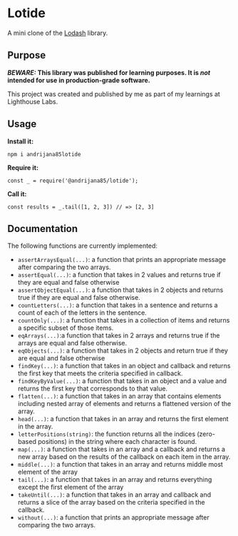 # Lotide

A mini clone of the [Lodash](https://lodash.com) library.

## Purpose

**_BEWARE:_ This library was published for learning purposes. It is _not_ intended for use in production-grade software.**

This project was created and published by me as part of my learnings at Lighthouse Labs. 

## Usage

**Install it:**


`npm i andrijana85lotide`

**Require it:**

`const _ = require('@andrijana85/lotide');`

**Call it:**

`const results = _.tail([1, 2, 3]) // => [2, 3]`

## Documentation

The following functions are currently implemented:

* `assertArraysEqual(...)`: a function that prints an appropriate message after comparing the two arrays.
* `assertEqual(...)`: a function that takes in 2 values and returns true if they are equal and false otherwise
* `assertObjectEqual(...)`: a function that takes in 2 objects and returns true if they are equal and false otherwise.
* `countLetters(...)`: a function that takes in a sentence and returns a count of each of the letters in the sentence.
* `countOnly(...)`: a function that takes in a collection of items and returns a specific subset of those items.
* `eqArrays(...)`:a function that takes in 2 arrays and returns true if the arrays are equal and false otherwise.
* `eqObjects(...)`: a function that takes in 2 objects and return true if they are equal and false otherwise
* `findKey(...)`: a function that takes in an object and callback and returns the first key that meets the criteria specified in callback.
* `findKeyByValue(...)`: a function that takes in an object and a value and returns the first key that corresponds to that value.
* `flatten(...)`: a function that takes in an array that contains elements including nested array of elements and returns a flattened version of the array.
* `head(...)`: a function that takes in an array and returns the first element in the array.
* `letterPositions(string)`: the function returns all the indices (zero-based positions) in the string where each character is found.
* `map(...)`: a function that takes in an array and a callback and returns a new array based on the results of the callback on each item in the array.
* `middle(...)`: a function that takes in an array and returns middle most element of the array
* `tail(...)`: a function that takes in an array and returns everything except the first element of the array
* `takeUntil(...)`: a function that takes in an array and callback and returns a slice of the array based on the criteria specified in the callback.
* `without(...)`: a function that prints an appropriate message after comparing the two arrays.
